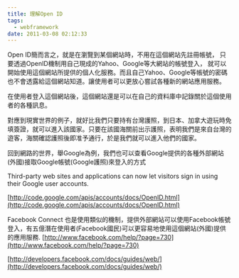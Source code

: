 ```yaml
---
title: 理解Open ID
tags:
  - webframework
date: 2011-03-08 02:12:33
---
```


Open ID簡而言之，就是在瀏覽到某個網站時，不用在這個網站先註冊帳號，
只要透過OpenID機制用自己現成的Yahoo、Google等大網站的帳號登入，
就可以開始使用這個網站所提供的個人化服務。而且自己Yahoo、Google等帳號的密碼也不會透露給這個網站知道。讓使用者可以更放心嘗試各種新的網站應用服務。

在使用者登入這個網站後，這個網站還是可以在自己的資料庫中記錄關於這個使用者的各種訊息。

對應到現實世界的例子，就好比我們只要持有台灣護照，到日本、加拿大遊玩時免填簽證，就可以進入該國家。只要在該國海關前出示護照，表明我們是來自台灣的遊客，海關確認護照後即准予通行，於是我們就可以進入他們的國家。

回到網路的世界，舉Google為例，我們也可以查看Google提供的各種外部網站(外國)接取Google帳號(Google護照)來登入的方式

Third-party web sites and applications can now let visitors sign in using their Google user accounts.

[http://code.google.com/apis/accounts/docs/OpenID.html](http://code.google.com/apis/accounts/docs/OpenID.html)

Facebook Connect 也是使用類似的機制，提供外部網站可以使用Facebook帳號登入，有五億潛在使用者(Facebook國民)可以更容易地使用這個網站(外國)提供的應用服務.
[http://www.facebook.com/help/?page=730](http://www.facebook.com/help/?page=730)

[http://developers.facebook.com/docs/guides/web/](http://developers.facebook.com/docs/guides/web/)
